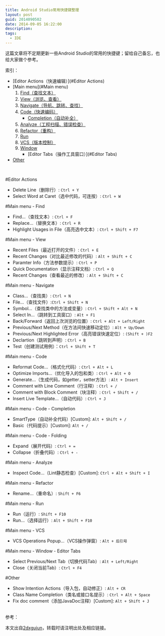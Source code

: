 ```yaml
---
title: Android Studio常用快捷键整理
layout: post
guid: 2014090502
date: 2014-09-05 16:22:00
description: 
tags:
  - IDE
---
```


这篇文章将不定期更新一些Android Studio的常用的快捷键；留给自己备忘，也给大家做个参考。


索引：

- [Editor Actions（快速编辑）](#Editor Actions)
- [Main menu](#Main menu)
    1. [Find（查找文本）](#Find)
    2. [View（浏览、查看）](#View)
    3. [Navigate（导航、跳转、查找）](#Navigate)
    4. [Code（快速编码）](#Code)
        - [Completion（自动补全）](#Completion)
    5. [Analyze（工程扫描、错误检查）](#Analyze)
    6. [Refactor（重构）](#Refactor)
    7. [Run](#Run)
    8. [VCS（版本控制）](#VCS)
    9. [Window](#Window)
        - [Editor Tabs（操作工具窗口）](#Editor Tabs)
- [Other](#Other)

<br/>

<a id="Editor Actions"></a>
#Editor Actions
- Delete Line（删除行）: `Ctrl + Y`
- Select Word at Caret（选中代码，可连按）: `Ctrl + W`

<a id="Main menu"></a>
<a id="Find"></a>
#Main menu - Find
- Find...（查找文本）: `Ctrl + F`
- Replace...（替换文本）: `Ctrl + R`
- Highlight Usages in File（高亮选中文本）: `Ctrl + Shift + F7`

<a id="View"></a>
#Main menu - View
- Recent Files（最近打开的文件）: `Ctrl + E`
- Recent Changes（对比最近修改的代码）: `Alt + Shift + C`
- Paramter Info（方法参数提示）: `Ctrl + P`
- Quick Documentation（显示注释文档）: `Ctrl + Q`
- Recent Changes（查看最近的修改）: `Alt + Shift + C`

<a id="Navigate"></a>
#Main menu - Navigate
- Class...（查找类）: `Ctrl + N`
- File...（查找文件）:`Ctrl + Shift + N`
- Symbol...（查找类中的方法或变量）: `Ctrl + Shift + Alt + N`
- Select In...（跳转到工具窗口）: `Alt + F1`
- Back/Forward（返回上次浏览的位置）: `Ctrl + Alt + Left/Right`
- Previous/Next Method（在方法间快速移动定位）: `Alt + Up/Down`
- Previous/Next Highlighted Error（高亮错误快速定位）: `(Shift + )F2`
- Declartion（跳转到声明）: `Ctrl + B`
- Test（创建测试用例）：`Ctrl + Shift + T`

<a id="Code"></a>
#Main menu - Code
- Reformat Code...（格式化代码）: `Ctrl + Alt + L`
- Optimize Imports...（优化导入的包和类）: `Ctrl + Alt + O`
- Generate...（生成代码，如getter，setter方法）: `Alt + Insert`
- Comment with Line Comment（行注释）: `Ctrl + /`
- Comment with Block Comment（块注释）: `Ctrl + Shift + /`
- Insert Live Template...（自动代码）: `Ctrl + J`

<a id="Completion"></a>
#Main menu - Code - Completion
- SmartType（自动补全代码）[Custom]: `Alt + Shift + /`
- Basic（代码提示）[Custom]: `Alt + /`

<a id="Folding"></a>
#Main menu - Code - Folding
- Expand（展开代码）: `Ctrl + =`
- Collapse（折叠代码）: `Ctrl + -`

<a id="Analyze"></a>
#Main menu - Analyze
- Inspect Code...（Lint静态检查）[Custom]: `Ctrl + Alt + Shift + I`

<a id="Refactor"></a>
#Main menu - Refactor
- Rename...（重命名）: `Shift + F6`

<a id="Run"></a>
#Main menu - Run
- Run（运行）: `Shift + F10`
- Run...（选择运行）: `Alt + Shift + F10`

<a id="VCS"></a>
#Main menu - VCS
- VCS Operations Popup...（VCS操作弹窗）: `Alt + 后引号`

<a id="Window"></a>
<a id="Editor Tabs"></a>
#Main menu - Window - Editor Tabs
- Select Previous/Next Tab（切换代码Tab）: `Alt + Left/Right`
- Close（关闭当前Tab）: `Ctrl + F4`

<a id="Other"></a>
#Other
- Show Intention Actions（导入包，自动修正）: `Alt + CR`
- Class Name Completion（类名或接口名提示）: `Ctrl + Alt + Space`
- Fix doc comment（添加JavaDoc注释）[Custom]: `Alt + Shift + J`



<br/>
参考：

本文出自[2dxgujun](http://github.com/2dxgujun)，转载时请注明出处及相应链接。